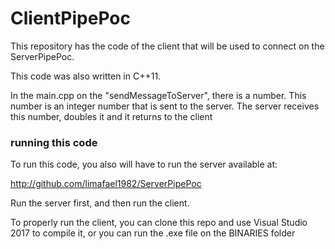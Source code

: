 # ClientPipePoc

This repository has the code of the client that will be used to connect on 
the ServerPipePoc.

This code was also written in C++11.

In the main.cpp on the "sendMessageToServer", there is a number.
This number is an integer number that is sent to the server.
The server receives this number, doubles it and it returns to the client

### running this code

To run this code, you also will have to run the server available at:

http://github.com/limafael1982/ServerPipePoc

Run the server first, and then run the client.

To properly run the client, you can clone this repo and use Visual Studio 2017 to compile it, or you can run the .exe file on the BINARIES folder

